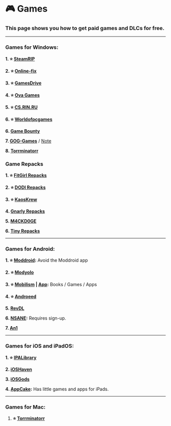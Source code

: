 # 🎮 Games
### This page shows you how to get paid games and DLCs for free. 

***

### Games for Windows:

**1. ⭐ [SteamRIP](https://steamrip.com/)**

**2. ⭐ [Online-fix](https://online-fix.me/)**

**3. ⭐ [GamesDrive](https://gamesdrive.net/)**

**4. ⭐ [Ova Games](https://www.ovagames.com/)**

**5. ⭐ [CS.RIN.RU](https://cs.rin.ru/)**

**6. ⭐ [Worldofpcgames](https://worldof-pcgames.net/)**

**6. [Game Bounty](https://gamebounty.world/)**

**7. [GOG-Games](https://github.com/ezerear/gog-games.to_backup)** / [Note](https://a.imagem.app/opdEX8.png)

**8. [Torrminatorr](https://forum.torrminatorr.com/)**

### Game Repacks 

**1. ⭐ [FitGirl Repacks](https://www.fitgirl-repacks.site)**

**2. ⭐ [DODI Repacks](https://dodi-repacks.site/)**

**3. ⭐ [KaosKrew](https://www.kaoskrew.org/)**

**4. [Gnarly Repacks](https://rentry.org/gnarly_repacks)**

**5. [M4CKD0GE](https://m4ckd0ge-repacks.site/)**

**6. [Tiny Repacks](https://www.tiny-repacks.win/)**

***

### Games for Android:

**1. ⭐ [Moddroid](https://www.moddroid.co):** Avoid the Moddroid app

**2. ⭐ [Modyolo](https://modyolo.com)**

**3. ⭐ [Mobilism](https://forum.mobilism.org/viewforum.php?f=398) | [App](https://forum.mobilism.org/app/):** Books / Games / Apps

**4. ⭐ [Androeed](https://androeed.store/)**

**5. [RevDL](https://revdl.com)**

**6. [NSANE](https://nsaneforums.com/):** Requires sign-up.

**7. [An1](https://an1.com/)**


***

### Games for iOS and iPadOS:

**1. ⭐ [IPALibrary](https://www.ipalibrary.me)**

**2. [iOSHaven](https://ioshaven.com/apps)**


**3. [iOSGods](https://app.iosgods.com/)**


**4. [AppCake](https://www.iphonecake.com/):** Has little games and apps for iPads.


***

### Games for Mac:


1. **⭐ [Torrminatorr](https://forum.torrminatorr.com/)**








